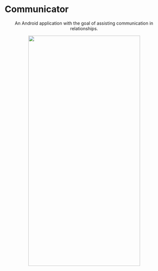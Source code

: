 # Communicator

<p align="center">An Android application with the goal of assisting communication in relationships.</p>

<p align="center">
  <img width="355" height="733" src="https://i.imgur.com/cdtlxb2.png">
</p>
